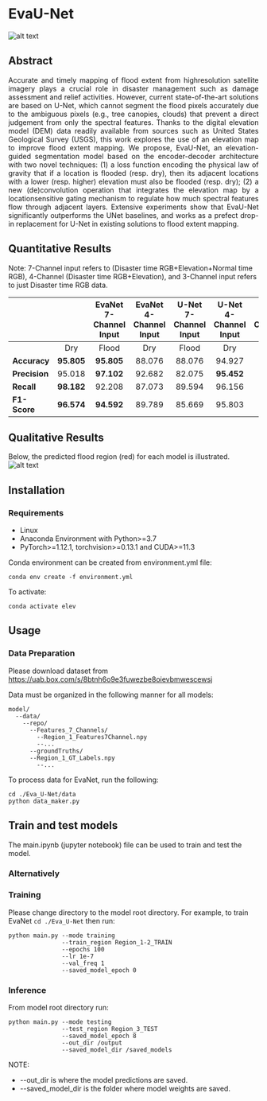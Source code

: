 # EvaU-Net

![alt text](https://ik.imagekit.io/lur4324m4/architecture.png?ik-sdk-version=javascript-1.4.3&updatedAt=1668633357848?raw=true)

## Abstract
<p align="justify">
Accurate and timely mapping of flood extent from highresolution
satellite imagery plays a crucial role in disaster
management such as damage assessment and relief activities.
However, current state-of-the-art solutions are based
on U-Net, which cannot segment the flood pixels accurately
due to the ambiguous pixels (e.g., tree canopies, clouds)
that prevent a direct judgement from only the spectral features.
Thanks to the digital elevation model (DEM) data
readily available from sources such as United States Geological
Survey (USGS), this work explores the use of an
elevation map to improve flood extent mapping. We propose,
EvaU-Net, an elevation-guided segmentation model
based on the encoder-decoder architecture with two novel
techniques: (1) a loss function encoding the physical law of
gravity that if a location is flooded (resp. dry), then its adjacent
locations with a lower (resp. higher) elevation must
also be flooded (resp. dry); (2) a new (de)convolution operation
that integrates the elevation map by a locationsensitive
gating mechanism to regulate how much spectral
features flow through adjacent layers. Extensive experiments
show that EvaU-Net significantly outperforms the UNet
baselines, and works as a prefect drop-in replacement
for U-Net in existing solutions to flood extent mapping.
</p>

## Quantitative Results
Note: 7-Channel input refers to (Disaster time RGB+Elevation+Normal time RGB), 4-Channel (Disaster time RGB+Elevation), and 3-Channel input refers to just Disaster time RGB data.

|||EvaNet 7-Channel Input|EvaNet 4-Channel Input    |U-Net 7-Channel Input     |U-Net 4-Channel Input|U-Net 3-Channel Input|
|     :---      | :---:      |     :---:           | :---:  |     :---:       | :---:  |       ---:      |
|               |  Dry       |     Flood           |  Dry   |     Flood       |  Dry   |      Flood      |
| **Accuracy**  | **95.805** |     **95.805**      | 88.076 |    88.076       | 94.927 |
| **Precision** | 95.018     |     **97.102**      | 92.682 |    82.075       | **95.452** | 0           |
| **Recall**    | **98.182** |     92.208          | 87.073 |    89.594       | 96.156 |     0           |
| **F1-Score**  | **96.574** |     **94.592**      | 89.789 |    85.669       | 95.803 |.    0           |

## Qualitative Results
Below, the predicted flood region (red) for each model is illustrated. 
![alt text](https://ik.imagekit.io/lur4324m4/Results.png?ik-sdk-version=javascript-1.4.3&updatedAt=1668633366444?raw=true)

## Installation
### Requirements
* Linux
* Anaconda Environment with Python>=3.7
* PyTorch>=1.12.1, torchvision>=0.13.1 and CUDA>=11.3

Conda environment can be created from environment.yml file: 
```
conda env create -f environment.yml
```
To activate: 
```
conda activate elev
```

## Usage
### Data Preparation
Please download dataset from https://uab.box.com/s/8btnh6o9e3fuwezbe8oievbmwescewsj

Data must be organized in the following manner for all models:
```
model/
  --data/
    --repo/
      --Features_7_Channels/
        --Region_1_Features7Channel.npy
        --...
      --groundTruths/
      --Region_1_GT_Labels.npy
        --...
```

To process data for EvaNet, run the following:
```
cd ./Eva_U-Net/data
python data_maker.py
```

## Train and test models
The main.ipynb (jupyter notebook) file can be used to train and test the model.


### Alternatively
### Training
Please change directory to the model root directory. For example, to train EvaNet `cd ./Eva_U-Net` then run:
```
python main.py --mode training
               --train_region Region_1-2_TRAIN
               --epochs 100
               --lr 1e-7
               --val_freq 1
               --saved_model_epoch 0
```


### Inference
From model root directory run: 
```
python main.py --mode testing 
               --test_region Region_3_TEST 
               --saved_model_epoch 8 
               --out_dir /output 
               --saved_model_dir /saved_models
```
NOTE:
- --out_dir is where the model predictions are saved.
- --saved_model_dir is the folder where model weights are saved.
